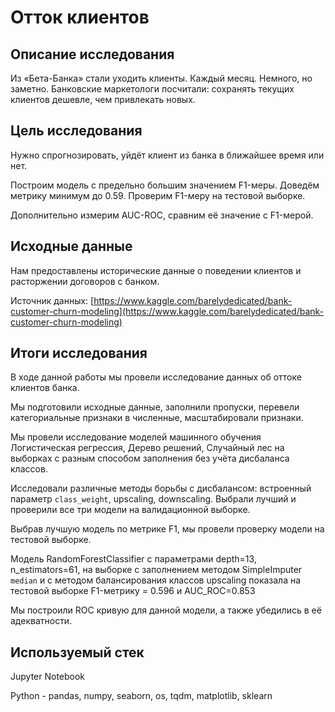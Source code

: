 # Отток клиентов

## Описание исследования

Из «Бета-Банка» стали уходить клиенты. Каждый месяц. Немного, но заметно. Банковские маркетологи посчитали: сохранять текущих клиентов дешевле, чем привлекать новых.

## Цель исследования

Нужно спрогнозировать, уйдёт клиент из банка в ближайшее время или нет.

Построим модель с предельно большим значением F1-меры. Доведём метрику минимум до 0.59. Проверим F1-меру на тестовой выборке.

Дополнительно измерим AUC-ROC, сравним её значение с F1-мерой.

## Исходные данные

Нам предоставлены исторические данные о поведении клиентов и расторжении договоров с банком.

Источник данных: [https://www.kaggle.com/barelydedicated/bank-customer-churn-modeling](https://www.kaggle.com/barelydedicated/bank-customer-churn-modeling)

## Итоги исследования

В ходе данной работы мы провели исследование данных об оттоке клиентов банка.

Мы подготовили исходные данные, заполнили пропуски, перевели категориальные признаки в численные, масштабировали признаки.

Мы провели исследование моделей машинного обучения Логистическая регрессия, Дерево решений, Случайный лес на выборках с разным способом заполнения без учёта дисбаланса классов.

Исследовали различные методы борьбы с дисбалансом: встроенный параметр `class_weight`, upscaling, downscaling. Выбрали лучший и проверили все три модели на валидационной выборке.

Выбрав лучшую модель по метрике F1, мы провели проверку модели на тестовой выборке.

Модель RandomForestClassifier с параметрами depth=13, n_estimators=61, на выборке с заполнением методом SimpleImputer `median` и с методом балансирования классов upscaling показала на тестовой выборке F1-метрику = 0.596 и AUC_ROC=0.853

Мы построили ROC кривую для данной модели, а также убедились в её адекватности.

## Используемый стек

Jupyter Notebook

Python - pandas, numpy, seaborn, os, tqdm, matplotlib, sklearn

